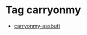 <!--
title: Tag carryonmy
date: 2020-06-28T14:49:39.336Z
tags:
-->
# Tag carryonmy

 * [carryonmy-assbutt](111712896787.md)